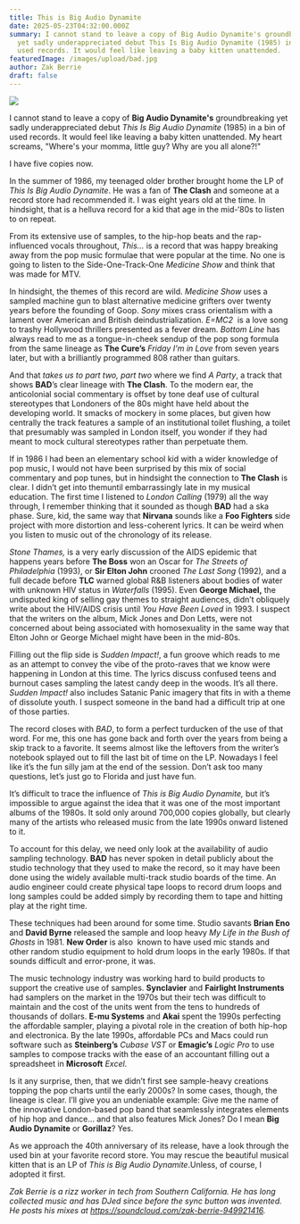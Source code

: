 ```yaml
---
title: This is Big Audio Dynamite
date: 2025-05-23T04:32:00.000Z
summary: I cannot stand to leave a copy of Big Audio Dynamite's groundbreaking
  yet sadly underappreciated debut This Is Big Audio Dynamite (1985) in a bin of
  used records. It would feel like leaving a baby kitten unattended.
featuredImage: /images/upload/bad.jpg
author: Zak Berrie
draft: false
---
```

![](/images/upload/bad.jpg)

I cannot stand to leave a copy of **Big Audio Dynamite's** groundbreaking yet sadly underappreciated debut *This Is Big Audio Dynamite* (1985) in a bin of used records. It would feel like leaving a baby kitten unattended. My heart screams, "Where's your momma, little guy? Why are you all alone?!"

I have five copies now.


In the summer of 1986, my teenaged older brother brought home the LP of *This Is Big Audio Dynamite*. He was a fan of **The Clash** and someone at a record store had recommended it. I was eight years old at the time. In hindsight, that is a helluva record for a kid that age in the mid-‘80s to listen to on repeat.

From its extensive use of samples, to the hip-hop beats and the rap-influenced vocals throughout, *This…* is a record that was happy breaking away from the pop music formulae that were popular at the time. No one is going to listen to the Side-One-Track-One *Medicine Show* and think that was made for MTV.

In hindsight, the themes of this record are wild. *Medicine Show* uses a sampled machine gun to blast alternative medicine grifters over twenty years before the founding of Goop. *Sony* mixes crass orientalism with a lament over American and British deindustrialization. *E=MC2*  is a love song to trashy Hollywood thrillers presented as a fever dream. *Bottom Line* has always read to me as a tongue-in-cheek sendup of the pop song formula from the same lineage as **The Cure’s** *Friday I'm in Love* from seven years later, but with a brilliantly programmed 808 rather than guitars.

And that *takes us to part two, part two* where we find *A Party*, a track that shows **BAD**’s clear lineage with **The Clash**. To the modern ear, the anticolonial social commentary is offset by tone deaf use of cultural stereotypes that Londoners of the 80s might have held about the developing world. It smacks of mockery in some places, but given how centrally the track features a sample of an institutional toilet flushing, a toilet that presumably was sampled in London itself, you wonder if they had meant to mock cultural stereotypes rather than perpetuate them.

If in 1986 I had been an elementary school kid with a wider knowledge of pop music, I would not have been surprised by this mix of social commentary and pop tunes, but in hindsight the connection to **The Clash** is clear. I didn’t get into themuntil embarrassingly late in my musical education. The first time I listened to *London Calling* (1979) all the way through, I remember thinking that it sounded as though **BAD** had a ska phase. Sure, kid, the same way that **Nirvana** sounds like a **Foo Fighters** side project with more distortion and less-coherent lyrics. It can be weird when you listen to music out of the chronology of its release.

*Stone Thames,* is a very early discussion of the AIDS epidemic that happens years before **The Boss** won an Oscar for *The Streets of Philadelphia* (1993), or **Sir Elton John** crooned *The Last Song* (1992)*,* and a full decade before **TLC** warned global R&B listeners about bodies of water with unknown HIV status in *Waterfalls* (1995). Even **George Michael,** the undisputed king of selling gay themes to straight audiences, didn’t obliquely write about the HIV/AIDS crisis until *You Have Been Loved* in 1993. I suspect that the writers on the album, Mick Jones and Don Letts, were not concerned about being associated with homosexuality in the same way that Elton John or George Michael might have been in the mid-80s.


Filling out the flip side is *Sudden Impact!*, a fun groove which reads to me as an attempt to convey the vibe of the proto-raves that we know were happening in London at this time. The lyrics discuss confused teens and burnout cases sampling the latest candy deep in the woods. It’s all there. *Sudden Impact!* also includes Satanic Panic imagery that fits in with a theme of dissolute youth. I suspect someone in the band had a difficult trip at one of those parties.

The record closes with *BAD*, to form a perfect turducken of the use of that word. For me, this one has gone back and forth over the years from being a skip track to a favorite. It seems almost like the leftovers from the writer’s notebook splayed out to fill the last bit of time on the LP. Nowadays I feel like it’s the fun silly jam at the end of the session. Don’t ask too many questions, let’s just go to Florida and just have fun.

It’s difficult to trace the influence of *This is Big Audio Dynamite,* but it’s impossible to argue against the idea that it was one of the most important albums of the 1980s. It sold only around 700,000 copies globally, but clearly many of the artists who released music from the late 1990s onward listened to it. 

To account for this delay, we need only look at the availability of audio sampling technology. **BAD** has never spoken in detail publicly about the studio technology that they used to make the record, so it may have been done using the widely available multi-track studio boards of the time. An audio engineer could create physical tape loops to record drum loops and long samples could be added simply by recording them to tape and hitting play at the right time. 

These techniques had been around for some time. Studio savants **Brian Eno** and **David Byrne** released the sample and loop heavy *My Life in the Bush of Ghosts* in 1981. **New Order** is also  known to have used mic stands and other random studio equipment to hold drum loops in the early 1980s. If that sounds difficult and error-prone, it was. 

The music technology industry was working hard to build products to support the creative use of samples. **Synclavier** and **Fairlight Instruments** had samplers on the market in the 1970s but their tech was difficult to maintain and the cost of the units went from the tens to hundreds of thousands of dollars. **E-mu Systems** and **Akai** spent the 1990s perfecting the affordable sampler, playing a pivotal role in the creation of both hip-hop and electronica. By the late 1990s, affordable PCs and Macs could run software such as **Steinberg’s** *Cubase VST* or **Emagic’s** *Logic Pro* to use samples to compose tracks with the ease of an accountant filling out a spreadsheet in **Microsoft** *Excel*.

Is it any surprise, then, that we didn’t first see sample-heavy creations topping the pop charts until the early 2000s? In some cases, though, the lineage is clear. I’ll give you an undeniable example: Give me the name of the innovative London-based pop band that seamlessly integrates elements of hip hop and dance… and that also features Mick Jones? Do I mean **Big Audio Dynamite** or **Gorillaz**? Yes.  

As we approach the 40th anniversary of its release, have a look through the used bin at your favorite record store. You may rescue the beautiful musical kitten that is an LP of *This is Big Audio Dynamite*.Unless, of course, I adopted it first. 

*Zak Berrie is a rizz worker in tech from Southern California. He has long collected music and has DJed since before the sync button was invented. He posts his mixes at <https://soundcloud.com/zak-berrie-949921416>.*
